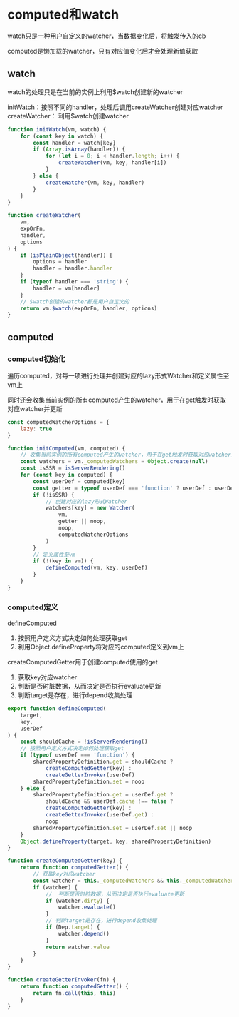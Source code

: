 # computed和watch

watch只是一种用户自定义的watcher，当数据变化后，将触发传入的cb

computed是懒加载的watcher，只有对应值变化后才会处理新值获取

## watch

watch的处理只是在当前的实例上利用$watch创建新的watcher

initWatch：按照不同的handler，处理后调用createWatcher创建对应watcher
createWatcher： 利用$watch创建watcher

```js
function initWatch(vm, watch) {
    for (const key in watch) {
        const handler = watch[key]
        if (Array.isArray(handler)) {
            for (let i = 0; i < handler.length; i++) {
                createWatcher(vm, key, handler[i])
            }
        } else {
            createWatcher(vm, key, handler)
        }
    }
}

function createWatcher(
    vm,
    expOrFn,
    handler,
    options
) {
    if (isPlainObject(handler)) {
        options = handler
        handler = handler.handler
    }
    if (typeof handler === 'string') {
        handler = vm[handler]
    }
    // $watch创建的watcher都是用户自定义的
    return vm.$watch(expOrFn, handler, options)
}
```

## computed

### computed初始化

遍历computed，对每一项进行处理并创建对应的lazy形式Watcher和定义属性至vm上

同时还会收集当前实例的所有computed产生的watcher，用于在get触发时获取对应watcher并更新

```js
const computedWatcherOptions = {
    lazy: true
}

function initComputed(vm, computed) {
    // 收集当前实例的所有computed产生的watcher，用于在get触发时获取对应watcher并更新
    const watchers = vm._computedWatchers = Object.create(null)
    const isSSR = isServerRendering()
    for (const key in computed) {
        const userDef = computed[key]
        const getter = typeof userDef === 'function' ? userDef : userDef.get
        if (!isSSR) {
            // 创建对应的lazy形式Watcher
            watchers[key] = new Watcher(
                vm,
                getter || noop,
                noop,
                computedWatcherOptions
            )
        }
        // 定义属性至vm
        if (!(key in vm)) {
            defineComputed(vm, key, userDef)
        }
    }
}
```

### computed定义

defineComputed
1. 按照用户定义方式决定如何处理获取get
2. 利用Object.defineProperty将对应的computed定义到vm上

createComputedGetter用于创建computed使用的get
1. 获取key对应watcher
2. 判断是否时脏数据，从而决定是否执行evaluate更新
3. 判断target是存在，进行depend收集处理

```js
export function defineComputed(
    target,
    key,
    userDef
) {
    const shouldCache = !isServerRendering()
    // 按照用户定义方式决定如何处理获取get
    if (typeof userDef === 'function') {
        sharedPropertyDefinition.get = shouldCache ?
            createComputedGetter(key) :
            createGetterInvoker(userDef)
        sharedPropertyDefinition.set = noop
    } else {
        sharedPropertyDefinition.get = userDef.get ?
            shouldCache && userDef.cache !== false ?
            createComputedGetter(key) :
            createGetterInvoker(userDef.get) :
            noop
        sharedPropertyDefinition.set = userDef.set || noop
    }
    Object.defineProperty(target, key, sharedPropertyDefinition)
}

function createComputedGetter(key) {
    return function computedGetter() {
        // 获取key对应watcher
        const watcher = this._computedWatchers && this._computedWatchers[key]
        if (watcher) {
            //  判断是否时脏数据，从而决定是否执行evaluate更新
            if (watcher.dirty) {
                watcher.evaluate()
            }
            // 判断target是存在，进行depend收集处理
            if (Dep.target) {
                watcher.depend()
            }
            return watcher.value
        }
    }
}

function createGetterInvoker(fn) {
    return function computedGetter() {
        return fn.call(this, this)
    }
}
```

